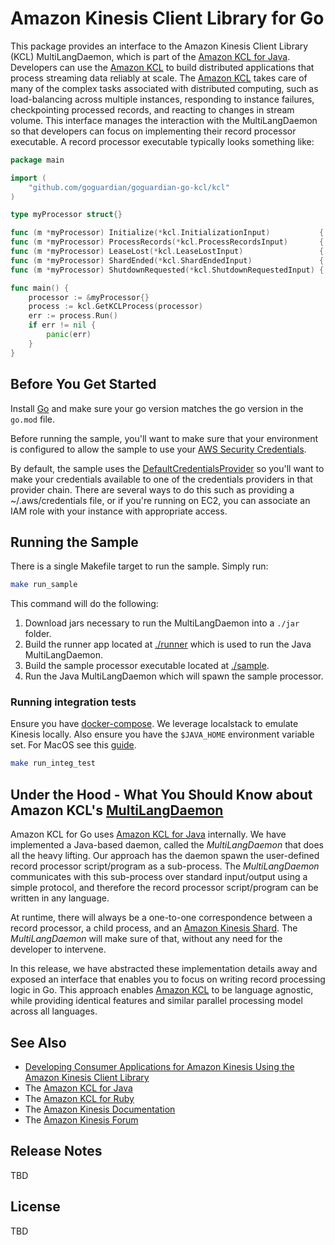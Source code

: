 # Amazon Kinesis Client Library for Go

This package provides an interface to the Amazon Kinesis Client Library (KCL) MultiLangDaemon,
which is part of the [Amazon KCL for Java][kinesis-github].
Developers can use the [Amazon KCL][amazon-kcl] to build distributed applications that
process streaming data reliably at scale. The [Amazon KCL][amazon-kcl] takes care of
many of the complex tasks associated with distributed computing, such as load-balancing
across multiple instances, responding to instance failures, checkpointing processed records,
and reacting to changes in stream volume.
This interface manages the interaction with the MultiLangDaemon so that developers can focus on
implementing their record processor executable. A record processor executable
typically looks something like:

```go
package main

import (
	"github.com/goguardian/goguardian-go-kcl/kcl"
)

type myProcessor struct{}

func (m *myProcessor) Initialize(*kcl.InitializationInput)           { /* handle init */ }
func (m *myProcessor) ProcessRecords(*kcl.ProcessRecordsInput)       { /* handle process */ }
func (m *myProcessor) LeaseLost(*kcl.LeaseLostInput)                 { /* handle lease lost */ }
func (m *myProcessor) ShardEnded(*kcl.ShardEndedInput)               { /* handle shard end */ }
func (m *myProcessor) ShutdownRequested(*kcl.ShutdownRequestedInput) { /* handle shutdown */ }

func main() {
	processor := &myProcessor{}
	process := kcl.GetKCLProcess(processor)
	err := process.Run()
	if err != nil {
		panic(err)
	}
}
```

## Before You Get Started

Install [Go][go-install] and make sure your go version matches the go version
in the `go.mod` file.

Before running the sample, you'll want to make sure that your environment is
configured to allow the sample to use your [AWS Security
Credentials](http://docs.aws.amazon.com/general/latest/gr/aws-security-credentials.html).

By default, the sample uses the [DefaultCredentialsProvider][DefaultCredentialsProvider]
so you'll want to make your credentials available to one of the credentials providers in that
provider chain. There are several ways to do this such as providing a ~/.aws/credentials file,
or if you're running on EC2, you can associate an IAM role with your instance with appropriate
access.

## Running the Sample

There is a single Makefile target to run the sample. Simply run:

```bash
make run_sample
```

This command will do the following:
1) Download jars necessary to run the MultiLangDaemon into a `./jar` folder.
2) Build the runner app located at [./runner](runner) which is used to run the Java MultiLangDaemon.
3) Build the sample processor executable located at [./sample](sample).
4) Run the Java MultiLangDaemon which will spawn the sample processor.

### Running integration tests
Ensure you have [docker-compose][docker-compose-install]. We
leverage localstack to emulate Kinesis locally. Also ensure you have the
`$JAVA_HOME` environment variable set. For MacOS see this [guide](https://mkyong.com/java/how-to-set-java_home-environment-variable-on-mac-os-x/).

```bash
make run_integ_test
```

## Under the Hood - What You Should Know about Amazon KCL's [MultiLangDaemon][multi-lang-daemon]
Amazon KCL for Go uses [Amazon KCL for Java][kinesis-github] internally. We have implemented
a Java-based daemon, called the *MultiLangDaemon* that does all the heavy lifting. Our approach
has the daemon spawn the user-defined record processor script/program as a sub-process. The
*MultiLangDaemon* communicates with this sub-process over standard input/output using a simple
protocol, and therefore the record processor script/program can be written in any language.

At runtime, there will always be a one-to-one correspondence between a record processor, a child process,
and an [Amazon Kinesis Shard][amazon-kinesis-shard]. The *MultiLangDaemon* will make sure of
that, without any need for the developer to intervene.

In this release, we have abstracted these implementation details away and exposed an interface that enables
you to focus on writing record processing logic in Go. This approach enables [Amazon KCL][amazon-kcl] to
be language agnostic, while providing identical features and similar parallel processing model across
all languages.

## See Also
* [Developing Consumer Applications for Amazon Kinesis Using the Amazon Kinesis Client Library][amazon-kcl]
* The [Amazon KCL for Java][kinesis-github]
* The [Amazon KCL for Ruby][amazon-kinesis-ruby-github]
* The [Amazon Kinesis Documentation][amazon-kinesis-docs]
* The [Amazon Kinesis Forum][kinesis-forum]

## Release Notes
TBD

[amazon-kinesis-shard]: http://docs.aws.amazon.com/kinesis/latest/dev/key-concepts.html
[amazon-kinesis-docs]: http://aws.amazon.com/documentation/kinesis/
[amazon-kcl]: http://docs.aws.amazon.com/kinesis/latest/dev/kinesis-record-processor-app.html
[multi-lang-daemon]: https://github.com/awslabs/amazon-kinesis-client/blob/master/amazon-kinesis-client-multilang/src/main/java/software/amazon/kinesis/multilang/package-info.java
[kinesis]: http://aws.amazon.com/kinesis
[amazon-kinesis-ruby-github]: https://github.com/awslabs/amazon-kinesis-client-ruby
[kinesis-github]: https://github.com/awslabs/amazon-kinesis-client
[boto]: http://boto.readthedocs.org/en/latest/
[DefaultCredentialsProvider]: https://sdk.amazonaws.com/java/api/latest/software/amazon/awssdk/auth/credentials/DefaultCredentialsProvider.html
[kinesis-forum]: http://developer.amazonwebservices.com/connect/forum.jspa?forumID=169
[go-install]: https://golang.org/doc/install
[docker-compose-install]: https://docs.docker.com/compose/install/

## License
TBD
